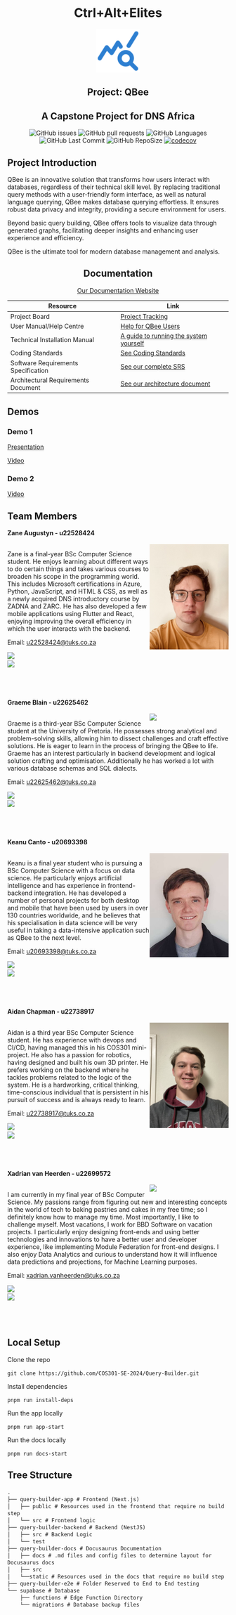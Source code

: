 
<div align="center" class="teamHeader"><h1><span class="teamColour">Ctrl+Alt+Elites</span></h1></div>

<div align="center">
<img alt="QBEE Logo" width="100" src="./query-builder-docs/static/img/qbeeTempLogo.svg" />
</div>

<div align="center"><h2>Project: QBee</h2></div>
<div align="center"><h2>A Capstone Project for DNS Africa</h2></div>

<!-- Add badges here -->
<div align="center">

![GitHub issues](https://img.shields.io/github/issues/COS301-SE-2024/Query-Builder)
![GitHub pull requests](https://img.shields.io/github/issues-pr/COS301-SE-2024/Query-Builder)
![GitHub Languages](https://img.shields.io/github/languages/count/COS301-SE-2024/Query-Builder)
![GitHub Last Commit](https://img.shields.io/github/last-commit/COS301-SE-2024/Query-Builder)
![GitHub RepoSize](https://img.shields.io/github/repo-size/COS301-SE-2024/Query-Builder)
[![codecov](https://codecov.io/gh/COS301-SE-2024/Query-Builder/graph/badge.svg?token=yrjNojMtby)](https://codecov.io/gh/COS301-SE-2024/Query-Builder)

</div>



<div class="video">

</div>


## Project Introduction
<div align='left'>

QBee is an innovative solution that transforms how users interact with databases, regardless of their technical skill level. By replacing traditional query methods with a user-friendly form interface, as well as natural language querying, QBee makes database querying effortless. 
It ensures robust data privacy and integrity, providing a secure environment for users.

Beyond basic query building, QBee offers tools to visualize data through generated graphs, facilitating deeper insights and enhancing user experience and efficiency.

QBee is the ultimate tool for modern database management and analysis. 

</div>

<h2 align='center'> Documentation </h2>

<div align="center" >

[Our Documentation Website](https://cos301-se-2024.github.io/Query-Builder/)

| Resource                        | Link                                       |
|---------------------------------|--------------------------------------------|
| Project Board                   | [Project Tracking](https://github.com/orgs/COS301-SE-2024/projects/55)|
| User Manual/Help Centre           | [Help for QBee Users](https://cos301-se-2024.github.io/Query-Builder/docs/category/user-manual)                 |
| Technical Installation Manual           | [A guide to running the system yourself](https://cos301-se-2024.github.io/Query-Builder/docs/category/technical-installation-manual)                 |
| Coding Standards                | [See Coding Standards](https://cos301-se-2024.github.io/Query-Builder/docs/guides-and-standards/coding-standards)                   |
| Software Requirements Specification | [See our complete SRS](https://cos301-se-2024.github.io/Query-Builder/docs/category/software-requirements-specification)            |
| Architectural Requirements Document                    | [See our architecture document](https://cos301-se-2024.github.io/Query-Builder/docs/category/architectural-requirements-document)                   |

  
</div>

## Demos

### Demo 1
[Presentation](https://universitypretoria-my.sharepoint.com/:p:/g/personal/u22699572_up_ac_za/Ed5Ju0ycZPJEhB489Y9t-NQBmRZXLNSEgkgdkAGdTnRHWA?e=71FQGs)

[Video](https://drive.google.com/file/d/1vwUdawGN85nuJmd0HXj29mgobARACl9i/view?usp=sharing)

### Demo 2

[Video](https://drive.google.com/file/d/1BnZVrjiJBmh-6tELQpVp3tIR9sDfyqD-/view?usp=sharing)


## Team Members

<div>   
    <div class="member"><strong> Zane Augustyn - u22528424 </strong></div><br>
    <img align="right" src="./query-builder-docs/static/img/ZaneCOS301.jpg" width=180>    
    <p>
       Zane is a final-year BSc Computer Science student. He enjoys learning about different ways to do certain things and takes various courses to broaden his scope in the programming world. This includes Microsoft certifications in Azure, Python, JavaScript, and HTML & CSS, as well as a newly acquired DNS introductory course by ZADNA and ZARC. He has also developed a few mobile applications using Flutter and React, enjoying improving the overall efficiency in which the user interacts with the backend.
    </p>
    <p>Email: <a href="mailto:u22528424@tuks.co.za?subject?subject=QBEE Query - Zane Augustyn">u22528424@tuks.co.za</a></p>
    <a href="https://github.com/ZaneAugustyn" target="_blank">
            <img src="https://img.shields.io/badge/github-%23121011.svg?style=for-the-badge&logo=github&logoColor=white"/>
    </a> <br>
    <a href='https://www.linkedin.com/in/zane-augustyn-613193290/' target="_blank">
            <img src="https://img.shields.io/badge/linkedin-%230077B5.svg?style=for-the-badge&logo=linkedin&logoColor=white"/>
    </a>
</div>
<br><br><br><br>

<div>   
    <div class="member"><strong> Graeme Blain - u22625462 </strong></div><br>
    <img align="right" src="./query-builder-docs/static/img/GraemeCOS301.jpg" width=180  >    
    <p>
       Graeme is a third-year BSc Computer Science student at the University of Pretoria. He possesses strong analytical and problem-solving skills, allowing him to dissect challenges and craft effective solutions. He is eager to learn in the process of bringing the QBee to life. 
       Graeme has an interest particularly in backend development and logical solution crafting and optimisation.   Additionally he has worked a lot with various database schemas and SQL dialects.
    </p>
    <p>Email: <a href="mailto:u22625462@tuks.co.za?subject?subject=QBEE Query - Graeme Blain">u22625462@tuks.co.za</a></p>
    <a href="https://github.com/GremBleen" target="_blank">
            <img src="https://img.shields.io/badge/github-%23121011.svg?style=for-the-badge&logo=github&logoColor=white"/>
    </a> <br>
    <a href='https://www.linkedin.com/in/graeme-blain-a64658300/' target="_blank">
            <img src="https://img.shields.io/badge/linkedin-%230077B5.svg?style=for-the-badge&logo=linkedin&logoColor=white"/>
    </a>
</div>
<br><br><br><br>

<div>   
    <div class="member"><strong> Keanu Canto - u20693398 </strong></div><br>
    <img align="right" src="./query-builder-docs/static/img/KeanuCOS301.jpg" width=180  >    
    <p>
       Keanu is a final year student who is pursuing a BSc Computer Science with a focus on data science. He particularly enjoys artificial intelligence and has experience in frontend-backend integration. He has developed a number of personal projects for both desktop and mobile that have been used by users in over 130 countries worldwide, and he believes that his specialisation in data science will be very useful in taking a data-intensive application such as QBee to the next level.
    </p>
    <p>Email: <a href="mailto:u20693398@tuks.co.za?subject?subject=QBEE Query - Keanu Canto">u20693398@tuks.co.za</a></p>
    <a href="https://github.com/Keanumrc" target="_blank">
            <img src="https://img.shields.io/badge/github-%23121011.svg?style=for-the-badge&logo=github&logoColor=white"/>
    </a> <br>
    <a href='https://www.linkedin.com/in/keanu-canto-511b53184/' target="_blank">
            <img src="https://img.shields.io/badge/linkedin-%230077B5.svg?style=for-the-badge&logo=linkedin&logoColor=white"/>
    </a>
</div>
<br><br><br><br>


<div>   
    <div class="member"><strong> Aidan Chapman - u22738917 </strong></div><br>
    <img align="right" src="./query-builder-docs/static/img/AidanCOS301.JPEG" width=180  >    
    <p>
       Aidan is a third year BSc Computer Science student. He has experience with devops and CI/CD, having managed this in his COS301 mini-project. He also has a passion for robotics, having designed and built his own 3D printer. 
       He prefers working on the backend where he tackles problems related to the logic of the system. He is a hardworking, critical thinking, time-conscious individual that is persistent in his pursuit of success and is always ready to learn.
    </p>
    <p>Email: <a href="mailto:u22738917@tuks.co.za?subject?subject=QBEE Query - Aidan Chapman">u22738917@tuks.co.za</a></p>
    <a href="https://github.com/u22738917" target="_blank">
            <img src="https://img.shields.io/badge/github-%23121011.svg?style=for-the-badge&logo=github&logoColor=white"/>
    </a> <br>
    <a href='https://www.linkedin.com/in/aidan-chapman-1a59022b7/' target="_blank">
            <img src="https://img.shields.io/badge/linkedin-%230077B5.svg?style=for-the-badge&logo=linkedin&logoColor=white"/>
    </a>
</div>
<br><br><br><br>

<div>   
    <div class="member"><strong> Xadrian van Heerden - u22699572 </strong></div><br>
    <img align="right" src="./query-builder-docs/static/img/XadrianCos301.jpg" width=180  >    
    <p>
       I am currently in my final year of BSc Computer Science. My passions range from figuring out new and interesting concepts in the world of tech to baking pastries and cakes in my free time; so I definitely know how to manage my time. Most importantly, I like to challenge myself. Most vacations, I work for BBD Software on vacation projects. I particularly enjoy designing front-ends and using better technologies and innovations to have a better user and developer experience, like implementing Module Federation for front-end designs. I also enjoy Data Analytics and curious to understand how it will influence data predictions and projections, for Machine Learning purposes.
    </p>
    <p>Email: <a href="mailto:xadrian.vanheerden@tuks.co.za?subject?subject=QBEE Query - Xadrian">xadrian.vanheerden@tuks.co.za</a></p>
    <a href="https://github.com/XadrianvHeerden" target="_blank">
            <img src="https://img.shields.io/badge/github-%23121011.svg?style=for-the-badge&logo=github&logoColor=white"/>
    </a> <br>
    <a href='https://www.linkedin.com/in/xadrian-van-heerden-05635123b/' target="_blank">
            <img src="https://img.shields.io/badge/linkedin-%230077B5.svg?style=for-the-badge&logo=linkedin&logoColor=white"/>
    </a>
</div>
<br><br><br>


## Local Setup
Clone the repo
```shell
git clone https://github.com/COS301-SE-2024/Query-Builder.git
```

Install dependencies
```shell
pnpm run install-deps
```

Run the app locally
```shell
pnpm run app-start
```

Run the docs locally
```shell
pnpm run docs-start
```

## Tree Structure
```shell
.
├── query-builder-app # Frontend (Next.js)
│   ├── public # Resources used in the frontend that require no build step
│   └── src # Frontend logic
├── query-builder-backend # Backend (NestJS)
│   ├── src # Backend Logic
│   └── test
├── query-builder-docs # Docusaurus Documentation
│   ├── docs # .md files and config files to determine layout for Docusaurus docs
│   ├── src
│   └──static # Resources used in the docs that require no build step
├── query-builder-e2e # Folder Reserved to End to End testing
└── supabase # Database
    ├── functions # Edge Function Directory
    └── migrations # Database backup files
```
